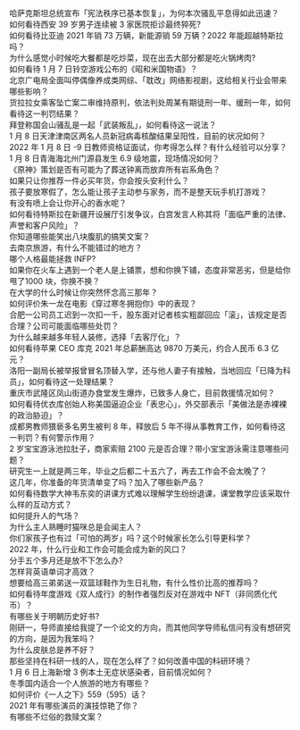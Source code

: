 哈萨克斯坦总统宣布「宪法秩序已基本恢复」，为何本次骚乱平息得如此迅速？  
如何看待西安 39 岁男子连续被 3 家医院拒诊最终猝死?  
如何看待比亚迪 2021 年销 73 万辆，新能源销 59 万辆？2022 年能超越特斯拉吗？  
为什么感觉小时候吃大餐都是吃炒菜，现在出去大部分都是吃火锅烤肉?  
如何看待 1 月 7 日铃空游戏公布的《昭和米国物语》？  
北京广电局全面叫停偶像养成类网综、「耽改」网络影视剧，这给相关行业会带来哪些影响？  
货拉拉女乘客坠亡案二审维持原判，依法判处周某有期徒刑一年、缓刑一年，如何看待这一判罚结果？  
拜登称国会山骚乱是一起「武装叛乱」，如何看待这一说法？  
1 月 8 日天津津南区两名人员新冠病毒核酸结果呈阳性，目前的状况如何？  
2022 年 1 月 8 日 -9 日教师资格证面试，你考得怎么样？有什么经验可以分享？  
1 月 8 日青海海北州门源县发生 6.9 级地震，现场情况如何？  
《原神》策划是否有可能为了葬送钟离而放弃所有岩系角色？  
如果只让你推荐一件必买年货，你会按头安利什么？  
孩子要放寒假了，怎么能让孩子主动参与家务，而不是整天玩手机打游戏？  
有没有喷上会让你开心的香水呢？  
如何看待特斯拉在新疆开设展厅引发争议，白宫发言人称其将「面临严重的法律、声誉和客户风险」？  
你知道哪些能笑出八块腹肌的搞笑文案？  
去南京旅游，有什么不能错过的地方？  
哪个人格最能拯救 INFP?  
如果你在火车上遇到一个老人是上铺票，想和你换下铺，态度非常恶劣，但是给你甩了1000 块，你换不换？  
在大学的什么时候让你突然怀念高三那年？  
如何评价朱一龙在电影《穿过寒冬拥抱你》中的表现？  
合肥一公司员工迟到一次扣一千，股东面对记者核实粗鄙回应「滚」，该规定是否合理？公司可能面临哪些处罚？  
为什么越来越多年轻人装修，选择「去客厅化」？  
如何看待苹果 CEO 库克 2021 年总薪酬高达 9870 万美元，约合人民币 6.3 亿元？  
洛阳一副局长被举报曾冒名顶替入学，还与他人妻子有接触，当地回应「已降为科员」，如何看待这一处理结果？  
重庆市武隆区凤山街道办食堂发生爆炸，已致多人身亡，目前救援情况如何？  
如何看待优衣库创始人称美国逼迫企业「表忠心」，外交部表示「美做法是赤裸裸的政治胁迫」？  
成都男教师猥亵多名男生被判 8 年，释放后 5 年不得从事教育工作，如何看待这一判罚？有何警示作用？  
2 岁宝宝游泳池拉肚子，商家索赔 2100 元是否合理？带小宝宝游泳需注意哪些问题？  
研究生一上就是两三年，毕业之后都二十五六了，再去工作会不会太晚了？  
这几年，你准备的年货清单变了吗？加入了哪些新产品？  
如何看待数学大神韦东奕的讲课方式难以理解学生纷纷退课，课堂教学应该采取什么样的互动方式？  
如何提升人的气场？  
为什么主人熟睡时猫咪总是会闻主人？  
你们家孩子也有过「可怕的两岁」吗？这个时候家长怎么引导更科学？  
2022 年，什么行业和工作会可能会成为新的风口？  
分手五个多月还是放不下怎么办?  
怎样背英语单词才高效？  
想要给高三弟弟送一双篮球鞋作为生日礼物，有什么性价比高的推荐吗？  
如何看待年度游戏《双人成行》的制作者强烈反对在游戏中 NFT（非同质化代币）？  
有哪些关于明朝历史好书?  
刚研一，导师直接给我提了一个论文的方向，而其他同学导师私信问有没有想研究的方向，是因为我笨吗？  
为什么皮肤总是养不好？  
那些坚持在科研一线的人，现在怎么样了？如何改善中国的科研环境？  
1 月 6 日上海新增 3 例本土无症状感染者，目前情况如何？  
冬季国内适合一个人旅游的地方有哪些？  
如何评价《一人之下》559（595）话？  
2021 年有哪些演员的演技惊艳了你？  
有哪些不烂俗的救赎文案？  
